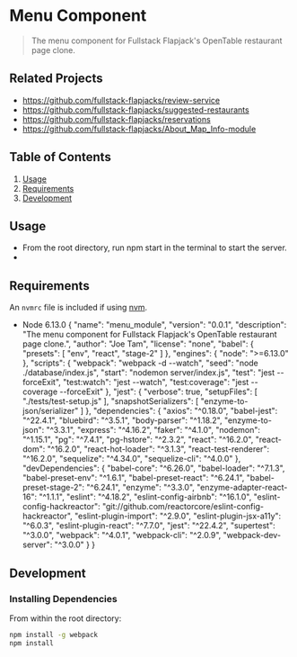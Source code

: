 # Menu Component
> The menu component for Fullstack Flapjack's OpenTable restaurant page clone.

## Related Projects

  - https://github.com/fullstack-flapjacks/review-service
  - https://github.com/fullstack-flapjacks/suggested-restaurants
  - https://github.com/fullstack-flapjacks/reservations
  - https://github.com/fullstack-flapjacks/About_Map_Info-module

## Table of Contents

1. [Usage](#Usage)
1. [Requirements](#requirements)
1. [Development](#development)

## Usage

- From the root directory, run npm start in the terminal to start the server.
- 

## Requirements

An `nvmrc` file is included if using [nvm](https://github.com/creationix/nvm).

- Node 6.13.0
{
  "name": "menu_module",
  "version": "0.0.1",
  "description": "The menu component for Fullstack Flapjack's OpenTable restaurant page clone.",
  "author": "Joe Tam",
  "license": "none",
  "babel": {
    "presets": [
      "env",
      "react",
      "stage-2"
    ]
  },
  "engines": {
    "node": ">=6.13.0"
  },
  "scripts": {
    "webpack": "webpack -d --watch",
    "seed": "node ./database/index.js",
    "start": "nodemon server/index.js",
    "test": "jest --forceExit",
    "test:watch": "jest --watch",
    "test:coverage": "jest --coverage --forceExit"
  },
  "jest": {
    "verbose": true,
    "setupFiles": [
      "./tests/test-setup.js"
    ],
    "snapshotSerializers": [
      "enzyme-to-json/serializer"
    ]
  },
  "dependencies": {
    "axios": "^0.18.0",
    "babel-jest": "^22.4.1",
    "bluebird": "^3.5.1",
    "body-parser": "^1.18.2",
    "enzyme-to-json": "^3.3.1",
    "express": "^4.16.2",
    "faker": "^4.1.0",
    "nodemon": "^1.15.1",
    "pg": "^7.4.1",
    "pg-hstore": "^2.3.2",
    "react": "^16.2.0",
    "react-dom": "^16.2.0",
    "react-hot-loader": "^3.1.3",
    "react-test-renderer": "^16.2.0",
    "sequelize": "^4.34.0",
    "sequelize-cli": "^4.0.0"
  },
  "devDependencies": {
    "babel-core": "^6.26.0",
    "babel-loader": "^7.1.3",
    "babel-preset-env": "^1.6.1",
    "babel-preset-react": "^6.24.1",
    "babel-preset-stage-2": "^6.24.1",
    "enzyme": "^3.3.0",
    "enzyme-adapter-react-16": "^1.1.1",
    "eslint": "^4.18.2",
    "eslint-config-airbnb": "^16.1.0",
    "eslint-config-hackreactor": "git://github.com/reactorcore/eslint-config-hackreactor",
    "eslint-plugin-import": "^2.9.0",
    "eslint-plugin-jsx-a11y": "^6.0.3",
    "eslint-plugin-react": "^7.7.0",
    "jest": "^22.4.2",
    "supertest": "^3.0.0",
    "webpack": "^4.0.1",
    "webpack-cli": "^2.0.9",
    "webpack-dev-server": "^3.0.0"
  }
}


## Development

### Installing Dependencies

From within the root directory:

```sh
npm install -g webpack
npm install
```

